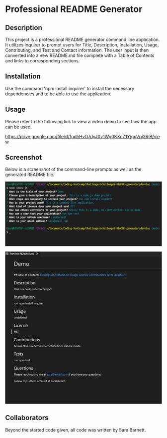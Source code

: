 # Professional README Generator

## Description
This project is a professional README generator command line application. It utilizes Inquirer to prompt users for Title, Description, Installation, Usage, Contributing, and Test and Contact information.  The user input is then converted into a new README.md file complete with a Table of Contents and links to corresponding sections.

## Installation
Use the command 'npm install inquirer' to install the necessary dependencies and to be able to use the application.

## Usage
Please refer to the following link to view a video demo to see how the app can be used.

https://drive.google.com/file/d/1pdhHvD7dyJXy1Wg0KXoZ1YjgoVpi3RjB/view

## Screenshot
Below is a screenshot of the command-line prompts as well as the generated README file.


![command line screenshot](./develop/assets/images/readme-generator-commandline.jpg)

![Generated README screenshot](./develop/assets/images/readme-generator.jpg)




## Collaborators
Beyond the started code given, all code was written by Sara Barnett.
